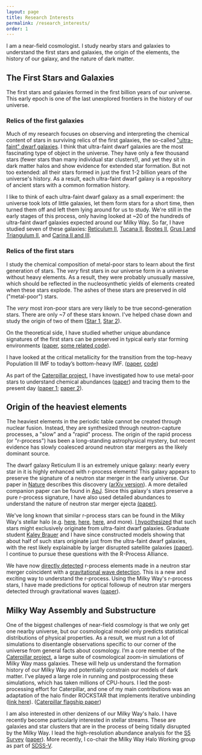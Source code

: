 ```yaml
---
layout: page
title: Research Interests
permalink: /research_interests/
order: 1
---
```

I am a near-field cosmologist.
I study nearby stars and galaxies to understand the first stars and galaxies, the origin of the elements, the history of our galaxy, and the nature of dark matter.

## The First Stars and Galaxies

The first stars and galaxies formed in the first billion years of our universe.
This early epoch is one of the last unexplored frontiers in the history of our universe.

### Relics of the first galaxies
Much of my research focuses on observing and interpreting the chemical content of stars in surviving relics of the first galaxies, the so-called ["ultra-faint" dwarf galaxies](https://ui.adsabs.harvard.edu/abs/2019ARA%26A..57..375S/abstract).
I think that ultra-faint dwarf galaxies are the most fascinating type of object in the universe.
They have only a few thousand stars (fewer stars than many individual star clusters!), and yet they sit in dark matter halos and show evidence for extended star formation.
But not too extended: all their stars formed in just the first 1-2 billion years of the universe's history.
As a result, each ultra-faint dwarf galaxy is a repository of ancient stars with a common formation history.

I like to think of each ultra-faint dwarf galaxy as a small experiment:
the universe took lots of little galaxies, let them form stars for a short time, then turned them off and left them lying around for us to study.
We're still in the early stages of this process, only having looked at ~20 of the hundreds of ultra-faint dwarf galaxies expected around our Milky Way.
So far, I have studied seven of these galaxies:
[Reticulum II](https://www.nature.com/articles/nature17425),
[Tucana II](https://arxiv.org/abs/1609.02915),
[Bootes II](https://arxiv.org/abs/1510.07632),
[Grus I and Triangulum II](https://arxiv.org/abs/1809.02182),
and [Carina II and III](https://arxiv.org/abs/1912.04963).

### Relics of the first stars
I study the chemical composition of metal-poor stars to learn about the first generation of stars.
The _very_ first stars in our universe form in a universe without heavy elements.
As a result, they were probably unusually massive, which should be reflected in the nucleosynthetic yields of elements created when these stars explode.
The ashes of these stars are preserved in old ("metal-poor") stars.

The _very_ most iron-poor stars are very likely to be true second-generation stars.
There are only ~7 of these stars known.
I've helped chase down and study the origin of two of them ([Star 1](https://arxiv.org/abs/1507.01973), [Star 2](https://arxiv.org/abs/1810.01228)).

On the theoretical side, I have studied whether unique abundance signatures of the first stars can be preserved in typical early star forming environments ([paper](https://arxiv.org/abs/1508.06137), [some related code](https://github.com/alexji/SN_model)).
<!--[//]: # (In short, they’re preserved only by the oldest stars, as the signatures tend to get wiped out after even a single additional generation of star formation. Even the oldest stars are complicated, tracing the combined signatures from several stars and requiring knowledge of the star formation environment to extract quantitative conclusions.)-->
I have looked at the critical metallicity for the transition from the top-heavy Population III IMF to today’s bottom-heavy IMF. ([paper](https://arxiv.org/abs/1307.2239), [code](https://github.com/alexji/dust))
<!--[//]: # (We proposed an observational criterion to assess the role of dust thermal cooling in creating the first low-mass stars. )-->
As part of the [Caterpillar project](http://www.caterpillarproject.org), I have investigated how to use metal-poor stars to understand chemical abundances ([paper](https://arxiv.org/abs/1801.05044)) and tracing them to the present day ([paper 1](https://arxiv.org/abs/1611.00759); [paper 2](https://arxiv.org/abs/1712.03967)).

## Origin of the heaviest elements
The heaviest elements in the periodic table cannot be created through nuclear fusion. Instead, they are synthesized through neutron-capture processes, a "slow" and a "rapid" process.
The origin of the rapid process (or "r-process") has been a long-standing astrophysical mystery, but recent evidence has slowly coalesced around neutron star mergers as the likely dominant source.

The dwarf galaxy Reticulum II is an extremely unique galaxy: nearly every star in it is highly enhanced with r-process elements!
This galaxy appears to preserve the signature of a neutron star merger in the early universe.
Our paper in [Nature](https://www.nature.com/articles/nature17425) describes this discovery ([arXiv version](https://arxiv.org/abs/1512.01558)).
A more detailed companion paper can be found in [ApJ](https://arxiv.org/abs/1607.07447).
Since this galaxy's stars preserve a pure r-process signature, I have also used detailed abundances to understand the nature of neutron star merger ejecta [(paper)](https://arxiv.org/abs/1802.07272).

We've long known that similar r-process stars can be found in the Milky Way's stellar halo (e.g. [here](https://arxiv.org/abs/1706.02934), [here](https://arxiv.org/abs/1806.00645), [here](https://arxiv.org/abs/1807.03734), and more).
[I hypothesized](https://arxiv.org/abs/1607.07447) that such stars might exclusively originate from ultra-faint dwarf galaxies.
Graduate student [Kaley Brauer](http://www.mit.edu/~kbrauer/) and I have since constructed models showing that about half of such stars originate just from the ultra-faint dwarf galaxies, with the rest likely explainable by larger disrupted satellite galaxies [(paper)](https://arxiv.org/abs/1809.05539).
I continue to pursue these questions with the R-Process Alliance.

We have now [directly detected](https://arxiv.org/abs/1710.05443) r-process elements made in a neutron star merger coincident with a [gravitational wave detection](https://journals.aps.org/prl/abstract/10.1103/PhysRevLett.119.161101).
This is a new and exciting way to understand the r-process.
Using the Milky Way's r-process stars, I have made predictions for optical followup of neutron star mergers detected through gravitational waves ([paper](https://arxiv.org/abs/1905.01814)).

## Milky Way Assembly and Substructure

One of the biggest challenges of near-field cosmology is that we only get one nearby universe, but our cosmological model only predicts statistical distributions of physical properties.
As a result, we must run a lot of simulations to disentangle observations specific to our corner of the universe from general facts about cosmology.
I’m a core member of the [Caterpillar project](http://www.caterpillarproject.org/), a large suite of cosmological zoom-in simulations of Milky Way mass galaxies. These will help us understand the formation history of our Milky Way and potentially constrain our models of dark matter. I’ve played a large role in running and postprocessing these simulations, which has taken millions of CPU-hours. I led the post-processing effort for Caterpillar, and one of my main contributions was an adaptation of the halo finder ROCKSTAR that implements iterative unbinding ([link here](https://bitbucket.org/alexji/rockstar)). ([Caterpillar flagship paper](https://arxiv.org/abs/1509.01255))

I am also interested in other denizens of our Milky Way's halo. I have recently become particularly interested in stellar streams.
These are galaxies and star clusters that are in the process of being tidally disrupted by the Milky Way.
I lead the high-resolution abundance analysis for the [S5 Survey](https://s5collab.github.io/) ([paper](https://arxiv.org/abs/2008.07568)).
More recently, I co-chair the Milky Way Halo Working group as part of [SDSS-V](https://www.sdss5.org/).
